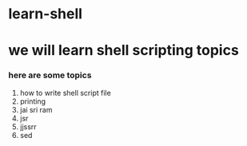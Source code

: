 # learn-shell


# we will learn shell scripting topics
### here are some topics

1. how to write shell script file
2. printing
3. jai sri ram
4. jsr
5. jjssrr
6. sed